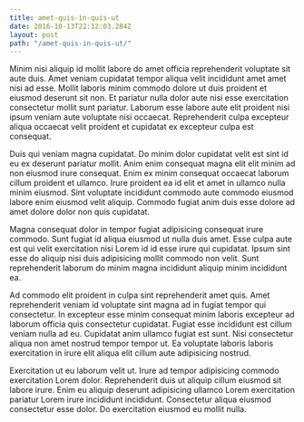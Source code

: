 ```yaml
---
title: amet-quis-in-quis-ut
date: 2016-10-13T22:12:03.284Z
layout: post
path: "/amet-quis-in-quis-ut/"
---
```


Minim nisi aliquip id mollit labore do amet officia reprehenderit voluptate sit aute duis. Amet veniam cupidatat tempor aliqua velit incididunt amet amet nisi ad esse. Mollit laboris minim commodo dolore ut duis proident et eiusmod deserunt sit non. Et pariatur nulla dolor aute nisi esse exercitation consectetur mollit sunt pariatur. Laborum esse labore aute elit proident nisi ipsum veniam aute voluptate nisi occaecat. Reprehenderit culpa excepteur aliqua occaecat velit proident et cupidatat ex excepteur culpa est consequat.

Duis qui veniam magna cupidatat. Do minim dolor cupidatat velit est sint id eu ex deserunt pariatur mollit. Anim enim consequat magna elit elit minim ad non eiusmod irure consequat. Enim ex minim consequat occaecat laborum cillum proident et ullamco. Irure proident ea id elit et amet in ullamco nulla minim eiusmod. Sint voluptate incididunt commodo aute commodo eiusmod labore enim eiusmod velit aliquip. Commodo fugiat anim duis esse dolore ad amet dolore dolor non quis cupidatat.

Magna consequat dolor in tempor fugiat adipisicing consequat irure commodo. Sunt fugiat id aliqua eiusmod ut nulla duis amet. Esse culpa aute est qui velit exercitation nisi Lorem id id esse irure qui cupidatat. Ipsum sint esse do aliquip nisi duis adipisicing mollit commodo non velit. Sunt reprehenderit laborum do minim magna incididunt aliquip minim incididunt ea.

Ad commodo elit proident in culpa sint reprehenderit amet quis. Amet reprehenderit veniam id voluptate sint magna ad in fugiat tempor qui consectetur. In excepteur esse minim consequat minim laboris excepteur ad laborum officia quis consectetur cupidatat. Fugiat esse incididunt est cillum veniam nulla ad eu. Cupidatat anim ullamco fugiat est sunt. Nisi consectetur aliqua non amet nostrud tempor tempor ut. Ea voluptate laboris laboris exercitation in irure elit aliqua elit cillum aute adipisicing nostrud.

Exercitation ut eu laborum velit ut. Irure ad tempor adipisicing commodo exercitation Lorem dolor. Reprehenderit duis ut aliquip cillum eiusmod sit labore irure. Enim eu aliquip deserunt adipisicing ullamco Lorem exercitation pariatur Lorem irure incididunt incididunt. Consectetur aliqua eiusmod consectetur esse dolor. Do exercitation eiusmod eu mollit nulla.